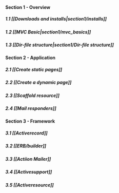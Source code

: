 #### Section 1 - Overview
  ##### 1.1 [[Downloads and installs|section1/installs]]
  ##### 1.2 [[MVC Basic|section1/mvc_basics]]
  ##### 1.3 [[Dir-file structure|section1/Dir-file structure]]

#### Section 2 - Application
##### 2.1 [[Create static pages]]
##### 2.2 [[Create a dynamic page]]
##### 2.3 [[Scaffold resource]]
##### 2.4 [[Mail responders]]

#### Section 3 - Framework
##### 3.1 [[Activerecord]]
##### 3.2 [[ERB/builder]]
##### 3.3 [[Actiion Mailer]]
##### 3.4 [[Activesupport]]
##### 3.5 [[Activeresource]]
